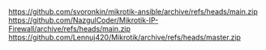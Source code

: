 https://github.com/svoronkin/mikrotik-ansible/archive/refs/heads/main.zip
https://github.com/NazgulCoder/Mikrotik-IP-Firewall/archive/refs/heads/main.zip
https://github.com/Lennuj420/Mikrotik/archive/refs/heads/master.zip
